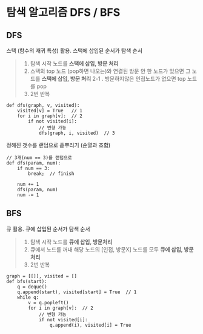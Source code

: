 # 탐색 알고리즘 DFS / BFS

## DFS
스택 (함수의 재귀 특성) 활용. 스택에 삽입된 순서가 탐색 순서
> 1. 탐색 시작 노드를 **스택에 삽입, 방문 처리**
> 2. 스택의 top 노드 (pop하면 나오는)와 연결된 방문 안 한 노드가 있으면 그 노드를 **스택에 삽입, 방문 처리**
> 2-1 .  방문하지않은 인접노드가 없으면 top 노드를 pop
>  3.  2번 반복

    def dfs(graph, v, visited):
	    visited[v] = True	// 1
	    for i in graph[v]:	// 2
		    if not visited[i]:
		        // 변형 가능
		        dfs(graph, i, visited)	// 3
			    
정해진 갯수를 랜덤으로 흩뿌리기 (순열과 조합)

    // 3개(num == 3)를 랜덤으로 
	def dfs(param, num):
        if num == 3:
            break;	// finish
            
	    num += 1
	    dfs(param, num)
	    num -= 1
## BFS
큐 활용. 큐에 삽입된 순서가 탐색 순서
> 1. 탐색 시작 노드를 **큐에 삽입, 방문처리**
> 2. 큐에서 노드를 꺼내 해당 노드의 [인접, 방문X] 노드를 모두 **큐에 삽입, 방문처리**
> 3. 2번 반복
	
    graph = [[]], visited = []
    def bfs(start):
	    q = deque()
	    q.append(start), visited[start] = True	// 1
	    while q:
		    v = q.popleft()
		    for i in graph[v]:	// 2
			    // 변형 가능
			    if not visited[i]:
				    q.append(i), visited[i] = True
